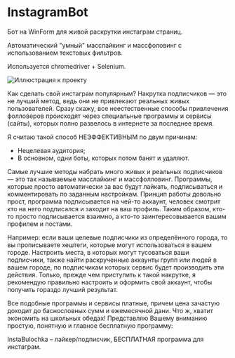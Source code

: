 # InstagramBot

Бот на WinForm для живой раскрутки инстаграм страниц.

Автоматический "умный" масслайкинг и массфоловинг с использованием текстовых фильтров.

Используется chromedriver + Selenium.

![Иллюстрация к проекту](https://github.com/slay9090/InstagramBot/raw/master/InstaBulochka/img/1.png)

Как сделать свой инстаграм популярным?
Накрутка подписчиков — это не лучший метод, ведь они не привлекают реальных живых пользователей.
Сразу скажу, все неестественные способы привлечения фолловеров происходят через специальные программы и сервисы (сайты),
которых полно развелось в интернете за последнее время.

Я считаю такой способ НЕЭФФЕКТИВНЫМ по двум причинам:
- Нецелевая аудитория;
- В основном, одни боты, которых потом банят и удаляют.

Самые лучшие методы набрать много живых и реальных подписчиков — это так называемые масслайкинг и массфолловинг.
Программы, которые просто автоматически за вас будут лайкать, подписываться и комментировать по заданным настройкам.
Принцип работы довольно прост, программа подписывается на чей-то аккаунт, человек смотрит кто на него подписался и заходит
на ваш профиль. Таким образом, кто-то просто подписывается взаимно, а кто-то заинтересовывается вашим профилем и постами.

Например: если ваши целевые подписчики из определённого города, то вы прописываете хештеги, которые могут использоваться в
вашем городе. Настроить места, в которых могут тусоваться ваши подписчики, также найти раскрученные аккаунты групп или
людей в вашем городе, по подписчикам которых сервис будет производить эти действия.
Только, прежде чем приступить к такой накрутке, я рекомендую правильно настроить и оформить свой аккаунт, чтобы получить
гораздо лучший результат.

Все подобные программы и сервисы платные, причем цена зачастую доходит до баснословных сумм и ежемесячной дани.
Что ж, хватит экономить на школьных обедах! Представляю Вашему вниманию простую, понятную и главное бесплатную программу:

InstaBulochka – лайкер/подписчик, БЕСПЛАТНАЯ программа для инстаграм.
